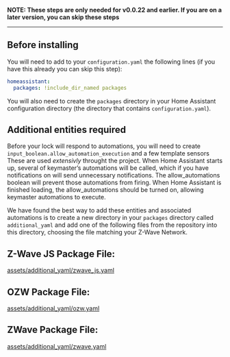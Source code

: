 **NOTE: These steps are only needed for v0.0.22 and earlier. If you are on a later version, you can skip these steps**

***


## Before installing

You will need to add to your `configuration.yaml` the following lines (if you have this already you can skip this step):

```yaml
homeassistant:
  packages: !include_dir_named packages
```

You will also need to create the `packages` directory in your Home Assistant configuration directory (the directory that contains `configuration.yaml`).

## Additional entities required

Before your lock will respond to automations, you will need to create `input_boolean.allow_automation_execution` and a few template sensors  These are used _extensivly_ throught the project.  When Home Assistant starts up, several of keymaster’s automations will be called, which if you have notifications on will send unnecessary notifications. The allow_automations boolean will prevent those automations from firing.  When Home Assistant is finished loading, the allow_automations should be turned on, allowing keymaster automations to execute.

We have found the best way to add these entities and associated automations is to create a new directory in your `packages` directory called `additional_yaml` and add one of the following files from the repository into this directory, choosing the file matching your Z-Wave Network.

## Z-Wave JS Package File:
[assets/additional_yaml/zwave_js.yaml](https://github.com/FutureTense/keymaster/raw/main/assets/additional_yaml/zwave_js.yaml)

## OZW Package File:

[assets/additional_yaml/ozw.yaml](https://github.com/FutureTense/keymaster/raw/main/assets/additional_yaml/ozw.yaml)

## ZWave Package File:

[assets/additional_yaml/zwave.yaml](https://github.com/FutureTense/keymaster/raw/main/assets/additional_yaml/zwave.yaml)